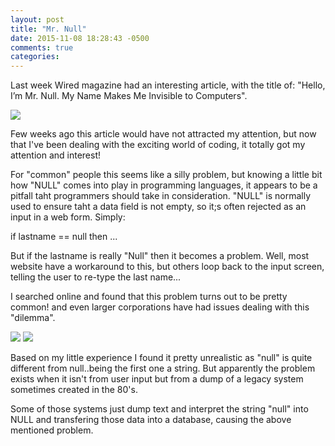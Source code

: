 ```yaml
---
layout: post
title: "Mr. Null"
date: 2015-11-08 18:28:43 -0500
comments: true
categories: 
---
```


Last week Wired magazine had an interesting article, with the title of: "Hello, I’m Mr. Null. My Name Makes Me Invisible to Computers".

<img src="http://imgur.com/nG6basc.png">

Few weeks ago this article would have not attracted my attention, but now that I've been dealing with the exciting world of coding, it totally got my attention and interest!

For "common" people this seems like a silly problem, but knowing a little bit how "NULL" comes into play in programming languages, it appears to be a pitfall taht programmers should take in consideration.
"NULL" is normally used to ensure taht a data field is not empty, so it;s often rejected as an input in a web form.
Simply: 

 if lastname == null then ... 

But if the lastname is really "Null" then it becomes a problem.
Well, most website have a workaround to this, but others loop back to the input screen, telling the user to re-type the last name...

I searched online and found that this problem turns out to be pretty common! and even larger corporations have had issues dealing with this "dilemma".


<img src = "http://imgur.com/Olv0PN8.png" >

<img src = "http://imgur.com/XV0ViZG.png" >

Based on my little experience I found it pretty unrealistic as "null" is quite different from null..being the first one a string.
But apparently the problem exists when it isn't from user input but from a dump of a legacy system sometimes created in the 80's.

Some of those systems just dump text and interpret the string "null" into NULL and transfering those data into a database, causing the above mentioned problem.

